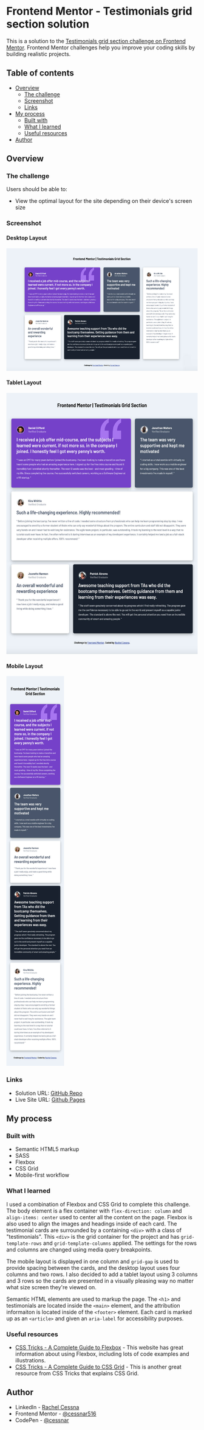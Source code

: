 # Frontend Mentor - Testimonials grid section solution

This is a solution to the [Testimonials grid section challenge on Frontend Mentor](https://www.frontendmentor.io/challenges/testimonials-grid-section-Nnw6J7Un7). Frontend Mentor challenges help you improve your coding skills by building realistic projects. 

## Table of contents

- [Overview](#overview)
  - [The challenge](#the-challenge)
  - [Screenshot](#screenshot)
  - [Links](#links)
- [My process](#my-process)
  - [Built with](#built-with)
  - [What I learned](#what-i-learned)
  - [Useful resources](#useful-resources)
- [Author](#author)

## Overview

### The challenge

Users should be able to:

- View the optimal layout for the site depending on their device's screen size

### Screenshot

#### Desktop Layout

![](./images/screenshot-desktop.jpg)

#### Tablet Layout

![](./images/screenshot-tablet.jpg)

#### Mobile Layout

![](./images/screenshot-mobile.jpg)

### Links

- Solution URL: [GitHub Repo](https://github.com/cessnar516/FM-testimonials-grid-section)
- Live Site URL: [Github Pages](https://cessnar516.github.io/FM-testimonials-grid-section/)

## My process

### Built with

- Semantic HTML5 markup
- SASS
- Flexbox
- CSS Grid
- Mobile-first workflow

### What I learned

I used a combination of Flexbox and CSS Grid to complete this challenge. The body element is a flex container with `flex-direction: column` and `align-items: center` used to center all the content on the page. Flexbox is also used to align the images and headings inside of each card. The testimonial cards are surrounded by a containing `<div>` with a class of "testimonials". This `<div>` is the grid container for the project and has `grid-template-rows` and `grid-template-columns` applied. The settings for the rows and columns are changed using media query breakpoints. 

The mobile layout is displayed in one column and `grid-gap` is used to provide spacing between the cards, and the desktop layout uses four columns and two rows. I also decided to add a tablet layout using 3 columns and 3 rows so the cards are presented in a visually pleasing way no matter what size screen they're viewed on.

Semantic HTML elements are used to markup the page. The `<h1>` and testimonials are located inside the `<main>` element, and the attribution informaiton is located inside of the `<footer>` element. Each card is marked up as an `<article>` and given an `aria-label` for accessibility purposes. 

### Useful resources

- [CSS Tricks - A Complete Guide to Flexbox](https://css-tricks.com/snippets/css/a-guide-to-flexbox/) - This website has great information about using Flexbox, including lots of code examples and illustrations.
- [CSS Tricks - A Complete Guide to CSS Grid](https://css-tricks.com/snippets/css/complete-guide-grid/) - This is another great resource from CSS Tricks that explains CSS Grid.

## Author

- LinkedIn - [Rachel Cessna](https://www.linkedin.com/in/rachelacessna/)
- Frontend Mentor - [@cessnar516](https://www.frontendmentor.io/profile/cessnar516)
- CodePen - [@cessnar](https://codepen.io/cessnar)
